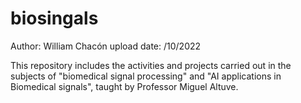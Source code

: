 # biosingals

Author: William Chacón
upload date: /10/2022

This repository includes the activities and projects carried out in the subjects of "biomedical signal processing" and "AI applications in Biomedical signals", taught by Professor Miguel Altuve.
